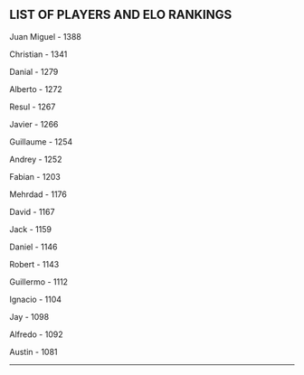 ## LIST OF PLAYERS AND ELO RANKINGS


Juan Miguel - 1388


Christian - 1341


Danial - 1279


Alberto - 1272


Resul - 1267


Javier - 1266


Guillaume - 1254


Andrey - 1252


Fabian - 1203


Mehrdad - 1176


David - 1167


Jack - 1159


Daniel - 1146


Robert - 1143


Guillermo - 1112


Ignacio - 1104


Jay - 1098


Alfredo - 1092


Austin - 1081



--------------------------------------------------------------
